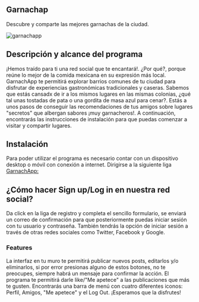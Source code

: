 
 
## Garnachap
Descubre y comparte las mejores garnachas de la ciudad.

![garnachapp](https://user-images.githubusercontent.com/39315448/49194691-c9498180-f349-11e8-9386-f9bba3240c6f.JPG)

## Descripción y alcance del programa

¡Hemos traído para ti una red social que te encantará!. ¿Por qué?, porque reúne lo mejor de la comida mexicana en su expresión más local. GarnachApp te permitirá explorar barrios comunes de tu ciudad para disfrutar de experiencias gastronómicas tradicionales y caseras. Sabemos que estás cansadx de ir a los mismos lugares en las mismas colonias, ¿qué tal unas tostadas de pata o una gordita de masa azul para cenar?. Estás a unos pasos de conseguir las recomendaciones de tus amigos sobre lugares "secretos" que albergan sabores ¡muy garnacheros!. A continuación, encontrarás las instrucciones de instalación para que puedas comenzar a visitar y compartir lugares.


## Instalación

Para poder utilizar el programa es necesario contar con un dispositivo desktop o móvil con conexión a internet.
Dirigirse a la siguiente liga [GarnachApp:](https://jetzable.github.io/cdmx-2018-06-bc-core-am-social-network/src)


## ¿Cómo hacer Sign up/Log in en nuestra red social?

Da click en la liga de registro y completa el sencillo formulario, se enviará un correo de confirmación para que posteriormente puedas iniciar sesión con tu usuario y contraseña.
También tendrás la opción de iniciar sesión a través de otras redes sociales como Twitter, Facebook y Google. 


### Features

La interfaz en tu muro te permitirá publicar nuevos posts, editarlos y/o eliminarlos, si por error presionas alguno de estos botones, no te preocupes, siempre habrá un mensaje para confirmar la acción.
El programa te permitirá darle like/"Me apetece" a las publicaciones que más te gusten.
Encontrarás una barra de menú con cuatro diferentes iconos: Perfil, Amigos, "Me apetece" y el Log Out.
¡Esperamos que la disfrutes!
